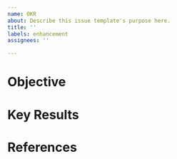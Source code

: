 ```yaml
---
name: OKR
about: Describe this issue template's purpose here.
title: ''
labels: enhancement
assignees: ''

---
```


# Objective


# Key Results

# References
